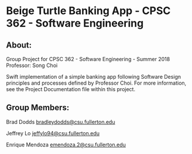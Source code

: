 # Beige Turtle Banking App - CPSC 362 - Software Engineering

## About:

Group Project for CPSC 362 - Software Engineering - Summer 2018
Professor: Song Choi

Swift implementation of a simple banking app following Software Design principles and processes defined by Professor Choi. For more information, see the Project Documentation file within this project.

## Group Members:

Brad Dodds bradleydodds@csu.fullerton.edu

Jeffrey Lo jeffylo94@csu.fullerton.edu

Enrique Mendoza emendoza.2@csu.fullerton.edu
